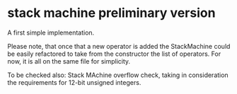 stack machine preliminary version
=================================

A first simple implementation.

Please note, that once that a new operator is added the StackMachine could be easily refactored
to take from the constructor the list of operators. For now, it is all on the same file for simplicity.


To be checked also: Stack MAchine overflow check, taking in consideration the requirements for 12-bit unsigned integers.